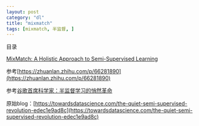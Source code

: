 ```yaml
---
layout: post
category: "dl"
title: "mixmatch"
tags: [mixmatch, 半监督, ]
---
```


目录

<!-- TOC -->


<!-- /TOC -->

[MixMatch: A Holistic Approach to Semi-Supervised Learning](https://arxiv.org/abs/1905.02249)

参考[https://zhuanlan.zhihu.com/p/66281890](https://zhuanlan.zhihu.com/p/66281890)

参考[谷歌首席科学家：半监督学习的悄然革命](https://mp.weixin.qq.com/s?__biz=MzI3MTA0MTk1MA==&mid=2652045372&idx=4&sn=780cb3cb33f7e30ef9de59d7ca1b6177&chksm=f12074cdc657fddb7fff685107b70883d40c42d43e2665a938599d524ebec1f11da7122b90a8&scene=4)

原始blog：[https://towardsdatascience.com/the-quiet-semi-supervised-revolution-edec1e9ad8c](https://towardsdatascience.com/the-quiet-semi-supervised-revolution-edec1e9ad8c)

